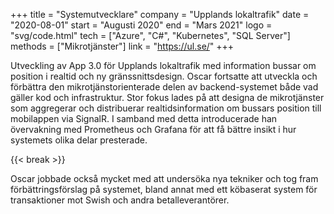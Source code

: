 +++
title = "Systemutvecklare"
company = "Upplands lokaltrafik"
date = "2020-08-01"
start = "Augusti 2020"
end = "Mars 2021"
logo = "svg/code.html"
tech = ["Azure", "C#", "Kubernetes", "SQL Server"]
methods = ["Mikrotjänster"]
link = "https://ul.se/"
+++

Utveckling av App 3.0 för Upplands lokaltrafik med information bussar om position i realtid och ny gränssnittsdesign.
Oscar fortsatte att utveckla och förbättra den mikrotjänstorienterade delen av backend-systemet både vad gäller kod och infrastruktur.
Stor fokus lades på att designa de mikrotjänster som aggregerar och distribuerar realtidsinformation om bussars position till mobilappen via SignalR.
I samband med detta introducerade han övervakning med Prometheus och Grafana för att få bättre insikt i hur systemets olika delar presterade.

{{< break >}}

Oscar jobbade också mycket med att undersöka nya tekniker och tog fram förbättringsförslag på systemet, bland annat med ett köbaserat system för transaktioner mot Swish och andra betalleverantörer.
